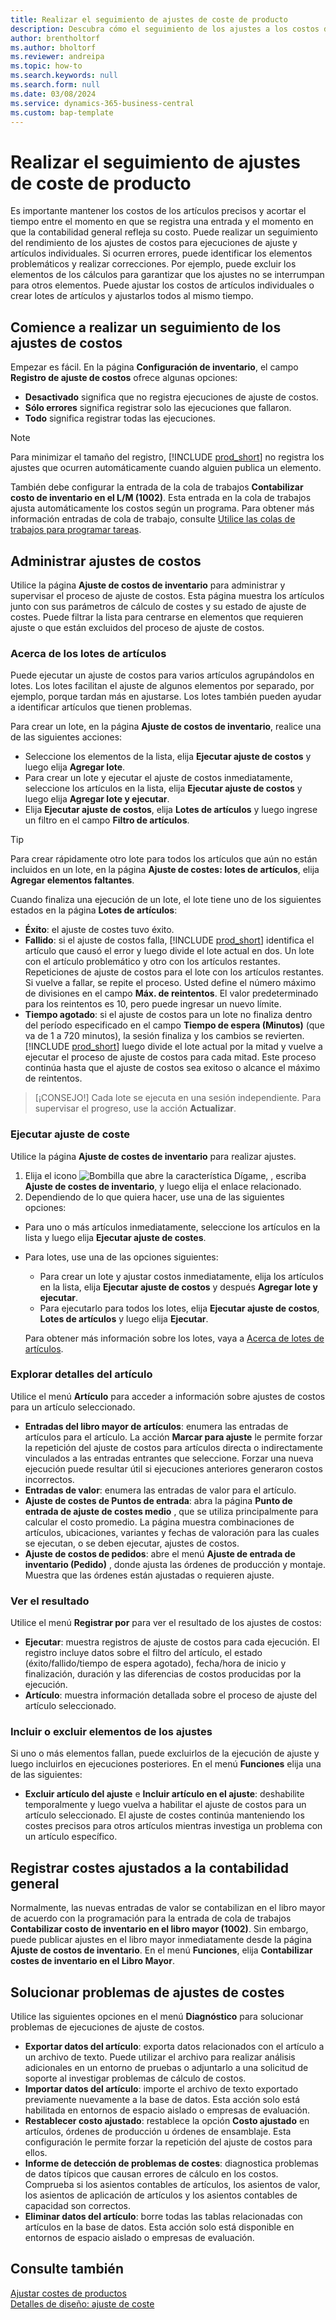 ```yaml
---
title: Realizar el seguimiento de ajustes de coste de producto
description: Descubra cómo el seguimiento de los ajustes a los costos de los artículos puede ayudarlo a mantener precisos los datos de costos de los artículos.
author: brentholtorf
ms.author: bholtorf
ms.reviewer: andreipa
ms.topic: how-to
ms.search.keywords: null
ms.search.form: null
ms.date: 03/08/2024
ms.service: dynamics-365-business-central
ms.custom: bap-template
---
```


# Realizar el seguimiento de ajustes de coste de producto

Es importante mantener los costos de los artículos precisos y acortar el tiempo entre el momento en que se registra una entrada y el momento en que la contabilidad general refleja su costo. Puede realizar un seguimiento del rendimiento de los ajustes de costos para ejecuciones de ajuste y artículos individuales. Si ocurren errores, puede identificar los elementos problemáticos y realizar correcciones. Por ejemplo, puede excluir los elementos de los cálculos para garantizar que los ajustes no se interrumpan para otros elementos. Puede ajustar los costos de artículos individuales o crear lotes de artículos y ajustarlos todos al mismo tiempo.

## Comience a realizar un seguimiento de los ajustes de costos

Empezar es fácil. En la página **Configuración de inventario**, el campo **Registro de ajuste de costos** ofrece algunas opciones:

* **Desactivado** significa que no registra ejecuciones de ajuste de costos.
* **Sólo errores** significa registrar solo las ejecuciones que fallaron.
* **Todo** significa registrar todas las ejecuciones.

> [!NOTE]
> Para minimizar el tamaño del registro, [!INCLUDE [prod_short](includes/prod_short.md)] no registra los ajustes que ocurren automáticamente cuando alguien publica un elemento.

También debe configurar la entrada de la cola de trabajos **Contabilizar costo de inventario en el L/M (1002)**. Esta entrada en la cola de trabajos ajusta automáticamente los costos según un programa. Para obtener más información entradas de cola de trabajo, consulte [Utilice las colas de trabajos para programar tareas](admin-job-queues-schedule-tasks.md).

## Administrar ajustes de costos

Utilice la página **Ajuste de costos de inventario** para administrar y supervisar el proceso de ajuste de costos. Esta página muestra los artículos junto con sus parámetros de cálculo de costes y su estado de ajuste de costes. Puede filtrar la lista para centrarse en elementos que requieren ajuste o que están excluidos del proceso de ajuste de costos.

### Acerca de los lotes de artículos

Puede ejecutar un ajuste de costos para varios artículos agrupándolos en lotes. Los lotes facilitan el ajuste de algunos elementos por separado, por ejemplo, porque tardan más en ajustarse. Los lotes también pueden ayudar a identificar artículos que tienen problemas.

Para crear un lote, en la página **Ajuste de costos de inventario**, realice una de las siguientes acciones:

* Seleccione los elementos de la lista, elija **Ejecutar ajuste de costos** y luego elija **Agregar lote**.
* Para crear un lote y ejecutar el ajuste de costos inmediatamente, seleccione los artículos en la lista, elija **Ejecutar ajuste de costos** y luego elija **Agregar lote y ejecutar**.
* Elija **Ejecutar ajuste de costos**, elija **Lotes de artículos** y luego ingrese un filtro en el campo **Filtro de artículos**.
  
> [!TIP]
> Para crear rápidamente otro lote para todos los artículos que aún no están incluidos en un lote, en la página **Ajuste de costes: lotes de artículos**, elija **Agregar elementos faltantes**.

Cuando finaliza una ejecución de un lote, el lote tiene uno de los siguientes estados en la página **Lotes de artículos**:

* **Éxito**: el ajuste de costes tuvo éxito.
* **Fallido**: si el ajuste de costos falla, [!INCLUDE [prod_short](includes/prod_short.md)] identifica el artículo que causó el error y luego divide el lote actual en dos. Un lote con el artículo problemático y otro con los artículos restantes. Repeticiones de ajuste de costos para el lote con los artículos restantes. Si vuelve a fallar, se repite el proceso. Usted define el número máximo de divisiones en el campo **Máx. de reintentos**. El valor predeterminado para los reintentos es 10, pero puede ingresar un nuevo límite.
* **Tiempo agotado**: si el ajuste de costos para un lote no finaliza dentro del período especificado en el campo **Tiempo de espera (Minutos)** (que va de 1 a 720 minutos), la sesión finaliza y los cambios se revierten. [!INCLUDE [prod_short](includes/prod_short.md)] luego divide el lote actual por la mitad y vuelve a ejecutar el proceso de ajuste de costos para cada mitad. Este proceso continúa hasta que el ajuste de costos sea exitoso o alcance el máximo de reintentos.

> [¡CONSEJO!] Cada lote se ejecuta en una sesión independiente. Para supervisar el progreso, use la acción **Actualizar**.

### Ejecutar ajuste de coste

Utilice la página **Ajuste de costes de inventario** para realizar ajustes.

1. Elija el icono ![Bombilla que abre la característica Dígame](media/ui-search/search_small.png "Dígame qué desea hacer"), , escriba **Ajuste de costes de inventario**, y luego elija el enlace relacionado.
1. Dependiendo de lo que quiera hacer, use una de las siguientes opciones:

  * Para uno o más artículos inmediatamente, seleccione los artículos en la lista y luego elija **Ejecutar ajuste de costes**.
  * Para lotes, use una de las opciones siguientes:

    * Para crear un lote y ajustar costos inmediatamente, elija los artículos en la lista, elija **Ejecutar ajuste de costos** y después **Agregar lote y ejecutar**.
    * Para ejecutarlo para todos los lotes, elija **Ejecutar ajuste de costos**, **Lotes de artículos** y luego elija **Ejecutar**.
    
    Para obtener más información sobre los lotes, vaya a [Acerca de lotes de artículos](#about-item-batches).

### Explorar detalles del artículo

Utilice el menú **Artículo** para acceder a información sobre ajustes de costos para un artículo seleccionado.

* **Entradas del libro mayor de artículos**: enumera las entradas de artículos para el artículo. La acción **Marcar para ajuste** le permite forzar la repetición del ajuste de costos para artículos directa o indirectamente vinculados a las entradas entrantes que seleccione. Forzar una nueva ejecución puede resultar útil si ejecuciones anteriores generaron costos incorrectos.
* **Entradas de valor**: enumera las entradas de valor para el artículo.
* **Ajuste de costes de Puntos de entrada**: abra la página **Punto de entrada de ajuste de costes medio** , que se utiliza principalmente para calcular el costo promedio. La página muestra combinaciones de artículos, ubicaciones, variantes y fechas de valoración para las cuales se ejecutan, o se deben ejecutar, ajustes de costos.
* **Ajuste de costos de pedidos**: abre el menú **Ajuste de entrada de inventario (Pedido)** , donde ajusta las órdenes de producción y montaje. Muestra que las órdenes están ajustadas o requieren ajuste.

### Ver el resultado

Utilice el menú **Registrar por** para ver el resultado de los ajustes de costos:

* **Ejecutar**: muestra registros de ajuste de costos para cada ejecución. El registro incluye datos sobre el filtro del artículo, el estado (éxito/fallido/tiempo de espera agotado), fecha/hora de inicio y finalización, duración y las diferencias de costos producidas por la ejecución.
* **Artículo**: muestra información detallada sobre el proceso de ajuste del artículo seleccionado.

### Incluir o excluir elementos de los ajustes

Si uno o más elementos fallan, puede excluirlos de la ejecución de ajuste y luego incluirlos en ejecuciones posteriores. En el menú **Funciones** elija una de las siguientes:

* **Excluir artículo del ajuste** e **Incluir artículo en el ajuste**: deshabilite temporalmente y luego vuelva a habilitar el ajuste de costos para un artículo seleccionado. El ajuste de costes continúa manteniendo los costes precisos para otros artículos mientras investiga un problema con un artículo específico.

## Registrar costes ajustados a la contabilidad general

Normalmente, las nuevas entradas de valor se contabilizan en el libro mayor de acuerdo con la programación para la entrada de cola de trabajos **Contabilizar costo de inventario en el libro mayor (1002)**. Sin embargo, puede publicar ajustes en el libro mayor inmediatamente desde la página **Ajuste de costos de inventario**. En el menú **Funciones**, elija **Contabilizar costes de inventario en el Libro Mayor**.

## Solucionar problemas de ajustes de costes

Utilice las siguientes opciones en el menú **Diagnóstico** para solucionar problemas de ejecuciones de ajuste de costos.

* **Exportar datos del artículo**: exporta datos relacionados con el artículo a un archivo de texto. Puede utilizar el archivo para realizar análisis adicionales en un entorno de pruebas o adjuntarlo a una solicitud de soporte al investigar problemas de cálculo de costos.
* **Importar datos del artículo**: importe el archivo de texto exportado previamente nuevamente a la base de datos. Esta acción solo está habilitada en entornos de espacio aislado o empresas de evaluación.
* **Restablecer costo ajustado**: restablece la opción **Costo ajustado** en artículos, órdenes de producción u órdenes de ensamblaje. Esta configuración le permite forzar la repetición del ajuste de costos para ellos.
* **Informe de detección de problemas de costes**: diagnostica problemas de datos típicos que causan errores de cálculo en los costos. Comprueba si los asientos contables de artículos, los asientos de valor, los asientos de aplicación de artículos y los asientos contables de capacidad son correctos.
* **Eliminar datos del artículo**: borre todas las tablas relacionadas con artículos en la base de datos. Esta acción solo está disponible en entornos de espacio aislado o empresas de evaluación.

## Consulte también

[Ajustar costes de productos](inventory-how-adjust-item-costs.md)  
[Detalles de diseño: ajuste de coste](design-details-cost-adjustment.md)  
